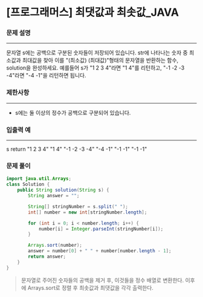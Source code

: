 # [프로그래머스] 최댓값과 최솟값_JAVA
### 문제 설명
---------------------------------------------
문자열 s에는 공백으로 구분된 숫자들이 저장되어 있습니다. str에 나타나는 숫자 중 최소값과 최대값을 찾아 이를 "(최소값) (최대값)"형태의 문자열을 반환하는 함수, solution을 완성하세요.
예를들어 s가 "1 2 3 4"라면 "1 4"를 리턴하고, "-1 -2 -3 -4"라면 "-4 -1"을 리턴하면 됩니다.

### 제한사항
----------------------------------------------
* s에는 둘 이상의 정수가 공백으로 구분되어 있습니다.
   
### 입출력 예
-----------------------------------------------
   s	         return
"1 2 3 4"	     "1 4"
"-1 -2 -3 -4"	 "-4 -1"
"-1 -1"	       "-1 -1"

### 문제 풀이   
```java
import java.util.Arrays;
class Solution {
    public String solution(String s) {
        String answer = "";

        String[] stringNumber = s.split(" ");
        int[] number = new int[stringNumber.length];

        for (int i = 0; i < number.length; i++) {
            number[i] = Integer.parseInt(stringNumber[i]);
        }

        Arrays.sort(number);
        answer = number[0] + " " + number[number.length - 1];
        return answer;
    }
}
```
> 문자열로 주어진 숫자들의 공백을 제거 후, 이것들을 정수 배열로 변환한다. 이후에 Arrays.sort로 정렬 후 최솟값과 최댓값을 각각 출력한다.
